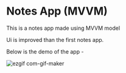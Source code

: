 
# Notes App (MVVM)
 This is a notes app made using MVVM model
 
 Ui is improved than the first notes app.
 
 Below is the demo of the app - 
 
![ezgif com-gif-maker](https://user-images.githubusercontent.com/72314518/120604429-afcda700-c46a-11eb-9c98-c2bedf7bcd3a.gif)

